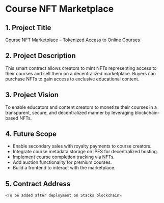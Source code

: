 # Course NFT Marketplace

## 1. Project Title
Course NFT Marketplace – Tokenized Access to Online Courses

## 2. Project Description
This smart contract allows creators to mint NFTs representing access to their courses and sell them on a decentralized marketplace. Buyers can purchase NFTs to gain access to exclusive educational content.

## 3. Project Vision
To enable educators and content creators to monetize their courses in a transparent, secure, and decentralized manner by leveraging blockchain-based NFTs.

## 4. Future Scope
- Enable secondary sales with royalty payments to course creators.
- Integrate course metadata storage on IPFS for decentralized hosting.
- Implement course completion tracking via NFTs.
- Add auction functionality for premium courses.
- Build a frontend to interact with the marketplace.

## 5. Contract Address
`<To be added after deployment on Stacks blockchain>`
